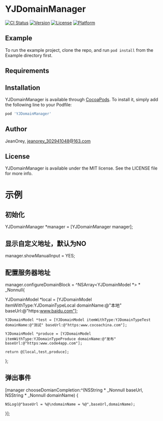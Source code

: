 # YJDomainManager

[![CI Status](https://img.shields.io/travis/JeanOrey/YJDomainManager.svg?style=flat)](https://travis-ci.org/JeanOrey/YJDomainManager)
[![Version](https://img.shields.io/cocoapods/v/YJDomainManager.svg?style=flat)](https://cocoapods.org/pods/YJDomainManager)
[![License](https://img.shields.io/cocoapods/l/YJDomainManager.svg?style=flat)](https://cocoapods.org/pods/YJDomainManager)
[![Platform](https://img.shields.io/cocoapods/p/YJDomainManager.svg?style=flat)](https://cocoapods.org/pods/YJDomainManager)

## Example

To run the example project, clone the repo, and run `pod install` from the Example directory first.

## Requirements

## Installation

YJDomainManager is available through [CocoaPods](https://cocoapods.org). To install
it, simply add the following line to your Podfile:

```ruby
pod 'YJDomainManager'
```

## Author

JeanOrey, jeanorey_302941048@163.com

## License

YJDomainManager is available under the MIT license. See the LICENSE file for more info.

# 示例
## 初始化 
YJDomainManager *manager = [YJDomainManager manager];

## 显示自定义地址，默认为NO
manager.showManualInput = YES;

## 配置服务器地址
manager.configureDomainBlock = ^NSArray<YJDomainModel *> * _Nonnull{
   
   YJDomainModel *local = [YJDomainModel itemWithType:YJDomainTypeLocal domainName:@"本地" baseUrl:@"https:www.baidu.com"];
   
    YJDomainModel *test = [YJDomainModel itemWithType:YJDomainTypeTest domainName:@"测试" baseUrl:@"https:www.cocoachina.com"];
    
    YJDomainModel *produce = [YJDomainModel itemWithType:YJDomainTypeProduce domainName:@"发布" baseUrl:@"https:www.code4app.com"];
    
    return @[local,test,produce];
    
};
## 弹出事件
[manager chooseDomianCompletion:^(NSString * _Nonnull baseUrl, NSString * _Nonnull domainName) {

    NSLog(@"baseUrl = %@\ndomainName = %@",baseUrl,domainName);
    
}];
